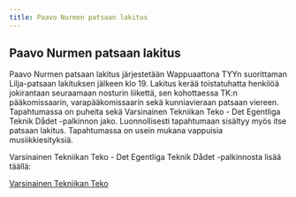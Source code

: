 ```yaml
---
title: Paavo Nurmen patsaan lakitus
---
```

## Paavo Nurmen patsaan lakitus

Paavo Nurmen patsaan lakitus järjestetään Wappuaattona TYYn suorittaman Lilja-patsaan lakituksen jälkeen klo 19. Lakitus kerää toistatuhatta henkilöä jokirantaan seuraamaan nosturin liikettä, sen kohottaessa TK:n pääkomissaarin, varapääkomissaarin sekä kunniavieraan patsaan viereen. Tapahtumassa on puheita sekä Varsinainen Tekniikan Teko - Det Egentliga Teknik Dådet -palkinnon jako. Luonnollisesti tapahtumaan sisältyy myös itse patsaan lakitus. Tapahtumassa on usein mukana vappuisia musiikkiesityksiä.

Varsinainen Tekniikan Teko - Det Egentliga Teknik Dådet -palkinnosta lisää täällä:

[Varsinainen Tekniikan Teko](https://tekniikantekopalkinto.yhdistysavain.fi/)
